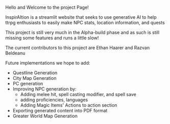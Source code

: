 Hello and Welcome to the project Page!

InspirAItion is a streamlit website that seeks to use generative AI to help ttrpg enthusiasts to easily make NPC stats, location information, and quests

This project is still very much in the Alpha-build phase and as such is still missing some features and runs a little slow!

The current contributors to this project are Ethan Haarer and Razvan Beldeanu

Future implementations we hope to add:
 - Questline Generation
 - City Map Generation
 - PC generation
 - Improving NPC generation by:
     - Adding melee hit, spell casting modifier, and spell save
     - adding proficiencies, languages
     - Adding Magic Items' Actions to action section
 - Exporting generated content into PDF format
 - Greater World Map Generation
